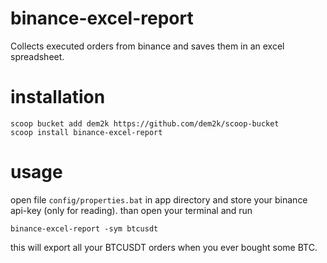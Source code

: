 # binance-excel-report

Collects executed orders from binance and saves them in an excel spreadsheet.

# installation

```
scoop bucket add dem2k https://github.com/dem2k/scoop-bucket
scoop install binance-excel-report
```

# usage

open file ``config/properties.bat`` in app directory and store your binance api-key (only for reading). than open your terminal and run

````
binance-excel-report -sym btcusdt
````

this will export all your BTCUSDT orders when you ever bought some BTC.
